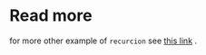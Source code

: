 # Read more

for more other example of `recurcion` see [this link](https://www.geeksforgeeks.org/recursion-practice-problems-solutions/) .
